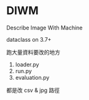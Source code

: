 # DIWM
Describe Image With Machine



dataclass on 3.7+

跑大量資料要改的地方

1. loader.py
2. run.py
3. evaluation.py 

都是改 csv & jpg 路徑


